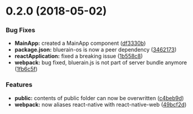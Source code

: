 <a name="0.2.0"></a>
# 0.2.0 (2018-05-02)


### Bug Fixes

* **MainApp:** created a MainApp component ([df3330b](https://github.com/ctrlplusb/react-universally/commit/df3330b))
* **package.json:** bluerain-os is now a peer dependency ([3462173](https://github.com/ctrlplusb/react-universally/commit/3462173))
* **reactApplication:** fixed a breaking issue ([1b558c8](https://github.com/ctrlplusb/react-universally/commit/1b558c8))
* **webpack:** bug fixed, bluerain.js is not part of server bundle anymore ([1fb6c5f](https://github.com/ctrlplusb/react-universally/commit/1fb6c5f))


### Features

* **public:** contents of public folder can now be overwritten ([c4beb9d](https://github.com/ctrlplusb/react-universally/commit/c4beb9d))
* **webpack:** now aliases react-native with react-native-web ([49bcf2d](https://github.com/ctrlplusb/react-universally/commit/49bcf2d))



